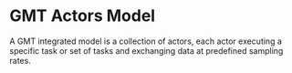 # GMT Actors Model

A GMT integrated model is a collection of actors, each actor executing a specific task or set of tasks and exchanging data at predefined sampling rates.

